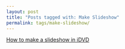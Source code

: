 ```yaml
---
layout: post
title: "Posts tagged with: Make Slideshow"
permalink: tags/make-slideshow/
---
```

[How to make a slideshow in iDVD](/2011/08/how-to-make-slideshow-in-idvd)
